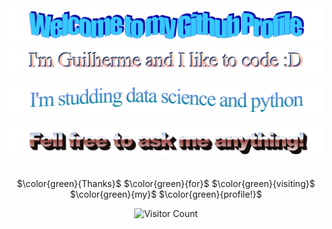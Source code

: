 <!-- "Hero" Header -->
<div align="center">
  <img src="https://github.com/previdiguy/previdiguy/blob/main/images/welcome.png?raw=true" style="max-width: 100%;" alt="Welcome to my Github Profile" />
  
 <img src="https://github.com/previdiguy/previdiguy/blob/main/images/nameV2.png?raw=true" style="max-width: 100%;" alt="My Name is" />

 <br />
  <br />

<img src="https://github.com/previdiguy/previdiguy/blob/main/images/about.png?raw=true" style="max-width: 100%;" alt="studding" />
 <br />
  <br />

<img src="https://github.com/previdiguy/previdiguy/blob/main/images/ask.png?raw=true" style="max-width: 100%;" alt="ask" />
 <br />
  <br />
<!-- Footer -->

<div align="center">

$\color{green}{Thanks}$ $\color{green}{for}$ $\color{green}{visiting}$ $\color{green}{my}$ $\color{green}{profile!}$

![Visitor Count](https://profile-counter.glitch.me/previdiguy/count.svg)

</div>
